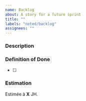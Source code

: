 ```yaml
---
name: Backlog
about: A story for a future sprint
title: ""
labels: "noted/backlog"
assignees: ""
---
```


<!-- CHECKLIST:
1. There is a title which sums up the scope of this story.
2. The people who are going to work on this story during the sprint are assigned to the issue.
3. The issue has the `noted/story` label. This should be automatic.
4. The issue belongs to the `Roadmap` project. This is explained in the section on projects.
5. The issue is linked to a milestone. This is explained in the section on milestones. -->

### Description

<!-- Include a short description of your story with the form "En tant que ... je souhaite ...".
If your story isn't a user-story and relates to a technical change you can omit this notation. -->

### Definition of Done

<!-- In this section list all the technical requirements that must be fulfilled
before this story can be considered completed. -->

- [ ] 

### Estimation

<!-- Give an estimation of the time required to complete this story. -->

Estimée à **X** JH.
